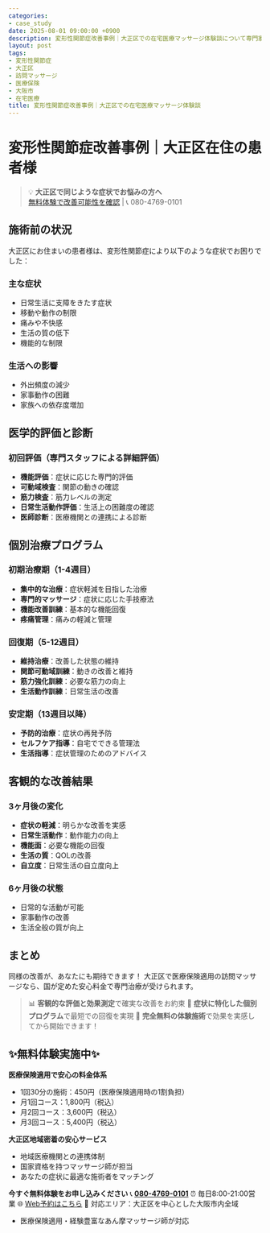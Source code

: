 ```yaml
---
categories:
- case_study
date: 2025-08-01 09:00:00 +0900
description: 変形性関節症改善事例｜大正区での在宅医療マッサージ体験談について専門家が解説。変形性関節症でお困りの大正区の方へ、医療保険適用の訪問マッサージで症状改善をサポートします。
layout: post
tags:
- 変形性関節症
- 大正区
- 訪問マッサージ
- 医療保険
- 大阪市
- 在宅医療
title: 変形性関節症改善事例｜大正区での在宅医療マッサージ体験談
---
```



# 変形性関節症改善事例｜大正区在住の患者様

> 💡 **大正区で同じような症状でお悩みの方へ**  
> [無料体験で改善可能性を確認](https://peraichi.com/landing_pages/view/himawari-massage/) | 📞 080-4769-0101

## 施術前の状況
大正区にお住まいの患者様は、変形性関節症により以下のような症状でお困りでした：

### 主な症状
- 日常生活に支障をきたす症状
- 移動や動作の制限
- 痛みや不快感
- 生活の質の低下
- 機能的な制限

### 生活への影響
- 外出頻度の減少
- 家事動作の困難
- 家族への依存度増加

## 医学的評価と診断

### 初回評価（専門スタッフによる詳細評価）
- **機能評価**：症状に応じた専門的評価
- **可動域検査**：関節の動きの確認
- **筋力検査**：筋力レベルの測定
- **日常生活動作評価**：生活上の困難度の確認
- **医師診断**：医療機関との連携による診断

## 個別治療プログラム

### 初期治療期（1-4週目）
- **集中的な治療**：症状軽減を目指した治療
- **専門的マッサージ**：症状に応じた手技療法
- **機能改善訓練**：基本的な機能回復
- **疼痛管理**：痛みの軽減と管理

### 回復期（5-12週目）
- **維持治療**：改善した状態の維持
- **関節可動域訓練**：動きの改善と維持
- **筋力強化訓練**：必要な筋力の向上
- **生活動作訓練**：日常生活の改善

### 安定期（13週目以降）
- **予防的治療**：症状の再発予防
- **セルフケア指導**：自宅でできる管理法
- **生活指導**：症状管理のためのアドバイス

## 客観的な改善結果

### 3ヶ月後の変化
- **症状の軽減**：明らかな改善を実感
- **日常生活動作**：動作能力の向上
- **機能面**：必要な機能の回復
- **生活の質**：QOLの改善
- **自立度**：日常生活の自立度向上

### 6ヶ月後の状態
- 日常的な活動が可能
- 家事動作の改善
- 生活全般の質が向上

## まとめ
同様の改善が、あなたにも期待できます！
大正区で医療保険適用の訪問マッサージなら、国が定めた安心料金で専門治療が受けられます。

> 📊 **客観的な評価と効果測定**で確実な改善をお約束
> 🎯 **症状に特化した個別プログラム**で最短での回復を実現
> 💯 **完全無料の体験施術**で効果を実感してから開始できます！

## ✨無料体験実施中✨

**医療保険適用で安心の料金体系**
- 1回30分の施術：450円（医療保険適用時の1割負担）
- 月1回コース：1,800円（税込）
- 月2回コース：3,600円（税込）
- 月3回コース：5,400円（税込）

**大正区地域密着の安心サービス**
- 地域医療機関との連携体制
- 国家資格を持つマッサージ師が担当
- あなたの症状に最適な施術者をマッチング

**今すぐ無料体験をお申し込みください**
📞 **[080-4769-0101](tel:080-4769-0101)**
⏰ 毎日8:00-21:00営業
🌐 [Web予約はこちら](https://peraichi.com/landing_pages/view/himawari-massage/)
📍 対応エリア：大正区を中心とした大阪市内全域
- 医療保険適用・経験豊富なあん摩マッサージ師が対応
